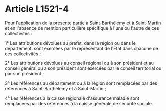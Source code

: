 # Article L1521-4

Pour l'application de la présente partie à Saint-Barthélemy et à Saint-Martin et en l'absence de mention particulière spécifique à l'une ou l'autre de ces collectivités : 
  
   
1° Les attributions dévolues au préfet, dans la région ou dans le département, sont exercées par le représentant de l'Etat dans chacune de ces collectivités ; 
  
   
2° Les attributions dévolues au conseil régional ou à son président et au conseil général ou à son président sont exercées par le conseil territorial ou par son président ; 
  
   
3° Les références au département ou à la région sont remplacées par des références à Saint-Barthélemy et à Saint-Martin ; 
  
   
4° Les références à la caisse régionale d'assurance maladie sont remplacées par des références à la caisse générale de sécurité sociale.